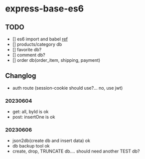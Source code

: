 # express-base-es6

## TODO

- [] es6 import and babel [ref](https://www.freecodecamp.org/news/how-to-enable-es6-and-beyond-syntax-with-node-and-express-68d3e11fe1ab/)
- [] products/category db
- [] favorite db?
- [] comment db?
- [] order db(order_item, shipping, payment)


## Changlog

- auth route (session-cookie should use?... no, use jwt)

### 20230604

- get: all, byId is ok
- post: insertOne is ok

### 20230606

- json2db(create db and insert data) ok
- db backup tool ok
- create, drop, TRUNCATE db.... should need another TEST db?



